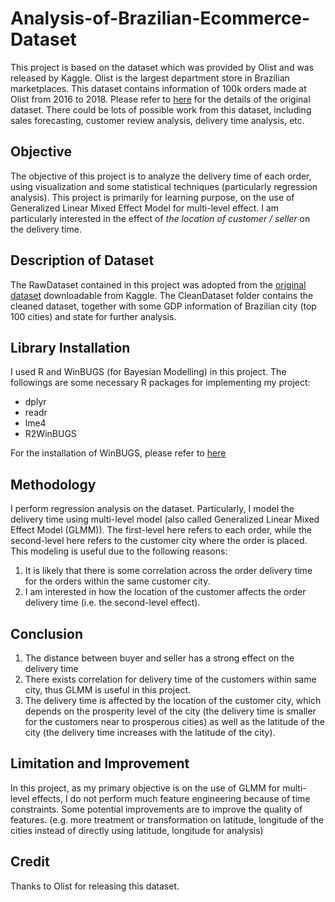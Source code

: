 # Analysis-of-Brazilian-Ecommerce-Dataset
This project is based on the dataset which was provided by Olist and was released by Kaggle. Olist is the largest department store in Brazilian marketplaces. This dataset contains information of 100k orders made at Olist from 2016 to 2018. Please refer to [here](https://www.kaggle.com/olistbr/brazilian-ecommerce) for the details of the original dataset. There could be lots of possible work from this dataset, including sales forecasting, customer review analysis, delivery time analysis, etc. 

## Objective
The objective of this project is to analyze the delivery time of each order, using visualization and some statistical techniques (particularly regression analysis). This project is primarily for learning purpose, on the use of Generalized Linear Mixed Effect Model for multi-level effect. I am particularly interested in the effect of _the location of customer / seller_ on the delivery time.

## Description of Dataset
The RawDataset contained in this project was adopted from the [original dataset](https://www.kaggle.com/olistbr/brazilian-ecommerce) downloadable from Kaggle. The CleanDataset folder contains the cleaned dataset, together with some GDP information of Brazilian city (top 100 cities) and state for further analysis.

## Library Installation
I used R and WinBUGS (for Bayesian Modelling) in this project. The followings are some necessary R packages for implementing my project:
* dplyr
* readr
* lme4
* R2WinBUGS

For the installation of WinBUGS, please refer to [here](https://www.mrc-bsu.cam.ac.uk/software/bugs/the-bugs-project-winbugs/)

## Methodology
I perform regression analysis on the dataset. Particularly, I model the delivery time using multi-level model (also called Generalized Linear Mixed Effect Model (GLMM)). The first-level here refers to each order, while the second-level here refers to the customer city where the order is placed. This modeling is useful due to the following reasons:
1. It is likely that there is some correlation across the order delivery time for the orders within the same customer city.
2. I am interested in how the location of the customer affects the order delivery time (i.e. the second-level effect).

## Conclusion
1. The distance between buyer and seller has a strong effect on the delivery time
2. There exists correlation for delivery time of the customers within same city, thus GLMM is useful in this project.
3. The delivery time is affected by the location of the customer city, which depends on the prosperity level of the city (the delivery time is smaller for the customers near to prosperous cities) as well as the latitude of the city (the delivery time increases with the latitude of the city).

## Limitation and Improvement
In this project, as my primary objective is on the use of GLMM for multi-level effects, I do not perform much feature engineering because of time constraints. Some potential improvements are to improve the quality of features. (e.g. more treatment or transformation on latitude, longitude of the cities instead of directly using latitude, longitude for analysis)

## Credit
Thanks to Olist for releasing this dataset.



